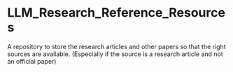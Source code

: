 # LLM_Research_Reference_Resources
A repository to store the research articles and other papers so that the right sources are available. (Especially if the source is a research article and not an official paper)

